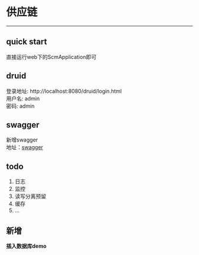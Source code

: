 # 供应链

---
## quick start
  直接运行web下的ScmApplication即可 

   
## druid
登录地址: http://localhost:8080/druid/login.html  
用户名: admin  
密码: admin

## swagger
新增swagger   
地址：[swagger](http://localhost:8080/swagger-ui.html)

## todo
1. 日志
2. 监控
3. 读写分离预留
4. 缓存
5. ...

## 新增
 **插入数据库demo**
 